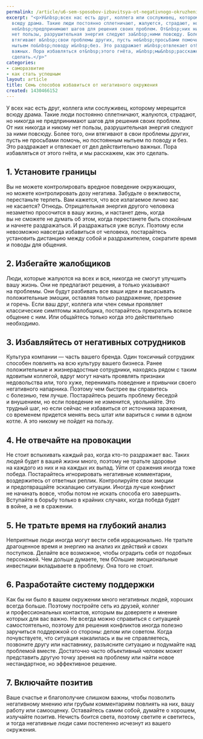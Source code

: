 ```yaml
---
permalink: /article/u6-sem-sposobov-izbavitsya-ot-negativnogo-okruzheniya
excerpt: "<p>У&nbsp;всех нас есть друг, коллега или сослуживец, которому мерещится
  всюду драма. Такие люди постоянно сплетничают, жалуются, страдают, но&nbsp;никогда
  не&nbsp;предпринимают шагов для решения своих проблем. От&nbsp;них никогда и&nbsp;никому
  нет пользы, разрушительная энергия следуют за&nbsp;ними повсюду. Более того, они
  втягивают в&nbsp;свои проблемы других, пусть не&nbsp;просьбами помочь, но&nbsp;постоянным
  нытьем по&nbsp;поводу и&nbsp;без. Это раздражает и&nbsp;отвлекает от&nbsp;дел действительно
  важных. Пора избавляться от&nbsp;этого гнёта, и&nbsp;мы&nbsp;расскажем, как это
  сделать.</p>"
categories:
- саморазвитие
- как стать успешным
layout: article
title: Семь способов избавиться от негативного окружения
created: 1430466152
---
```

<p>У&nbsp;всех нас есть друг, коллега или сослуживец, которому мерещится всюду драма. Такие люди постоянно сплетничают, жалуются, страдают, но&nbsp;никогда не&nbsp;предпринимают шагов для решения своих проблем. От&nbsp;них никогда и&nbsp;никому нет пользы, разрушительная энергия следуют за&nbsp;ними повсюду. Более того, они втягивают в&nbsp;свои проблемы других, пусть не&nbsp;просьбами помочь, но&nbsp;постоянным нытьем по&nbsp;поводу и&nbsp;без. Это раздражает и&nbsp;отвлекает от&nbsp;дел действительно важных. Пора избавляться от&nbsp;этого гнёта, и&nbsp;мы&nbsp;расскажем, как это сделать.</p>
<h2>1. Установите границы</h2>
<p>Вы&nbsp;не&nbsp;можете контролировать вредное поведение окружающих, но&nbsp;можете контролировать дозу негатива. Забудьте о&nbsp;вежливости, перестаньте терпеть. Вам кажется, что все излагаемое лично вас не&nbsp;касается? Отнюдь. Отрицательная энергия другого человека незаметно просочится в&nbsp;вашу жизнь, и&nbsp;настанет день, когда вы&nbsp;не&nbsp;сможете не&nbsp;думать об&nbsp;этом, когда перестанете быть спокойным и&nbsp;начнете раздражаться. И&nbsp;раздражаться уже вслух. Поэтому если невозможно навсегда избавиться от&nbsp;человека, постарайтесь установить дистанцию между собой и&nbsp;раздражителем, сократите время и&nbsp;поводы для общения. </p>
<h2>2. Избегайте жалобщиков</h2>
<p>Люди, которые жалуются на&nbsp;всех и&nbsp;вся, никогда не&nbsp;смогут улучшить вашу жизнь. Они не&nbsp;предлагают решения, а&nbsp;только указывают на&nbsp;проблемы. Они будут разбивать все ваши идеи и&nbsp;высасывать положительные эмоции, оставляя только раздражение, презрение и&nbsp;горечь. Если ваш друг, коллега или член семьи проявляет классические симптомы жалобщика, постарайтесь прекратить всякое общение с&nbsp;ним. Или общайтесь только когда это действительно необходимо. </p>
<h2>3. Избавляйтесь от&nbsp;негативных сотрудников</h2>
<p>Культура компании&nbsp;— часть вашего бренда. Один токсичный сотрудник способен повлиять на&nbsp;всю культуру вашего бизнеса. Ранее положительные и&nbsp;жизнерадостные сотрудники, находясь рядом с&nbsp;таким ядовитым коллегой, вдруг могут начать проявлять признаки недовольства или, того хуже, перенимать поведение и&nbsp;привычки своего негативного напарника. Поэтому чем быстрее вы&nbsp;справитесь с&nbsp;болезнью, тем лучше. Постарайтесь решить проблему беседой и&nbsp;внушением, но&nbsp;если поведение не&nbsp;изменится, увольняйте. Это трудный шаг, но&nbsp;если сейчас не&nbsp;избавиться от&nbsp;источника заражения, со&nbsp;временем придется менять весь штат или вариться с&nbsp;ними в&nbsp;одном котле. А&nbsp;это никому не&nbsp;пойдет на&nbsp;пользу.</p>
<h2>4. Не&nbsp;отвечайте на&nbsp;провокации</h2>
<p>Не&nbsp;стоит вспыхивать каждый раз, когда кто-то раздражает вас. Таких людей будет в&nbsp;вашей жизни много, поэтому не&nbsp;тратьте здоровье на&nbsp;каждого из&nbsp;них и&nbsp;на&nbsp;каждых их&nbsp;выпад. Уйти от&nbsp;сражения иногда тоже победа. Постарайтесь игнорировать негативные комментарии, воздержитесь от&nbsp;ответных реплик. Контролируйте свои эмоции и&nbsp;предотвращайте эскалацию ситуации. Иногда лучше конфликт не&nbsp;начинать вовсе, чтобы потом не&nbsp;искать способа его завершить. Вступайте в&nbsp;борьбу только в&nbsp;крайних случаях, когда победа будет в&nbsp;войне, а&nbsp;не&nbsp;в&nbsp;сражении.</p>
<h2>5. Не&nbsp;тратьте время на&nbsp;глубокий анализ</h2>
<p>Неприятные люди иногда могут вести себя иррационально. Не&nbsp;тратьте драгоценное время и&nbsp;энергию на&nbsp;анализ их&nbsp;действий и&nbsp;своих поступков. Делайте все возможное, чтобы оградить себя от&nbsp;подобных персонажей. Чем дольше думаете, тем бОльшие эмоциональные инвестиции вкладываете в&nbsp;проблему. Она того не&nbsp;стоит.</p>
<h2>6. Разработайте систему поддержки</h2>
<p>Как&nbsp;бы ни&nbsp;было в&nbsp;вашем окружении много негативных людей, хороших всегда больше. Поэтому постройте сеть из&nbsp;друзей, коллег и&nbsp;профессиональных контактов, которым вы&nbsp;доверяете и&nbsp;мнение которых для вас важно. Не&nbsp;всегда можно справиться с&nbsp;ситуацией самостоятельно, поэтому для решения конфликтов иногда полезно заручиться поддержкой со&nbsp;стороны: делом или советом. Когда почувствуете, что ситуация накалилась и&nbsp;вы&nbsp;не&nbsp;справляетесь, позвоните другу или наставнику, разъясните ситуацию и&nbsp;подумайте над проблемой вместе. Достаточно часто объективный человек может представить другую точку зрения на&nbsp;проблему или найти новое нестандартное, но&nbsp;эффективное решение.</p>
<h2>7. Включайте позитив</h2>
<p>Ваше счастье и&nbsp;благополучие слишком важны, чтобы позволить негативному мнению или грубым комментариям повлиять на&nbsp;них, вашу работу или самооценку. Оставайтесь самим собой, думайте о&nbsp;хорошем, излучайте позитив. Нечисть боится света, поэтому светите и&nbsp;светитесь, и&nbsp;тогда негативные люди сами постепенно исчезнут из&nbsp;вашего окружения.</p>
